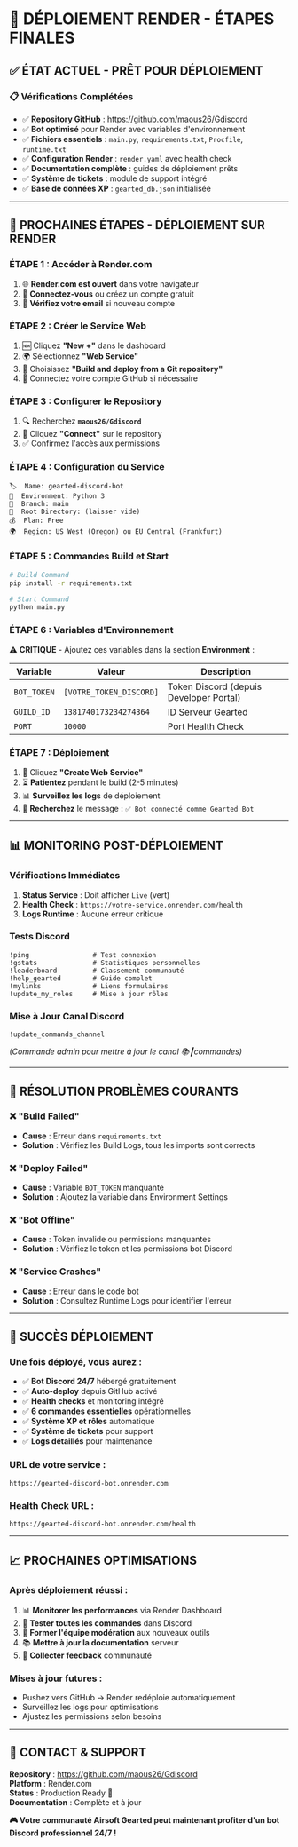 # 🚀 DÉPLOIEMENT RENDER - ÉTAPES FINALES

## ✅ ÉTAT ACTUEL - PRÊT POUR DÉPLOIEMENT

### 📋 **Vérifications Complétées**
- ✅ **Repository GitHub** : https://github.com/maous26/Gdiscord
- ✅ **Bot optimisé** pour Render avec variables d'environnement
- ✅ **Fichiers essentiels** : `main.py`, `requirements.txt`, `Procfile`, `runtime.txt`
- ✅ **Configuration Render** : `render.yaml` avec health check
- ✅ **Documentation complète** : guides de déploiement prêts
- ✅ **Système de tickets** : module de support intégré
- ✅ **Base de données XP** : `gearted_db.json` initialisée

---

## 🎯 **PROCHAINES ÉTAPES - DÉPLOIEMENT SUR RENDER**

### **ÉTAPE 1 : Accéder à Render.com**
1. 🌐 **Render.com est ouvert** dans votre navigateur
2. 🔐 **Connectez-vous** ou créez un compte gratuit
3. 📱 **Vérifiez votre email** si nouveau compte

### **ÉTAPE 2 : Créer le Service Web**
1. 🆕 Cliquez **"New +"** dans le dashboard
2. 🌍 Sélectionnez **"Web Service"**
3. 📂 Choisissez **"Build and deploy from a Git repository"**
4. 🔗 Connectez votre compte GitHub si nécessaire

### **ÉTAPE 3 : Configurer le Repository**
1. 🔍 Recherchez **`maous26/Gdiscord`**
2. 📌 Cliquez **"Connect"** sur le repository
3. ✅ Confirmez l'accès aux permissions

### **ÉTAPE 4 : Configuration du Service**
```
🏷️  Name: gearted-discord-bot
🐍  Environment: Python 3
🌿  Branch: main
📁  Root Directory: (laisser vide)
💰  Plan: Free
🌍  Region: US West (Oregon) ou EU Central (Frankfurt)
```

### **ÉTAPE 5 : Commandes Build et Start**
```bash
# Build Command
pip install -r requirements.txt

# Start Command  
python main.py
```

### **ÉTAPE 6 : Variables d'Environnement**
⚠️ **CRITIQUE** - Ajoutez ces variables dans la section **Environment** :

| Variable | Valeur | Description |
|----------|---------|-------------|
| `BOT_TOKEN` | `[VOTRE_TOKEN_DISCORD]` | Token Discord (depuis Developer Portal) |
| `GUILD_ID` | `1381740173234274364` | ID Serveur Gearted |
| `PORT` | `10000` | Port Health Check |

### **ÉTAPE 7 : Déploiement**
1. 🚀 Cliquez **"Create Web Service"**
2. ⏳ **Patientez** pendant le build (2-5 minutes)
3. 📊 **Surveillez les logs** de déploiement
4. 🎯 **Recherchez** le message : `✅ Bot connecté comme Gearted Bot`

---

## 📊 **MONITORING POST-DÉPLOIEMENT**

### **Vérifications Immédiates**
1. **Status Service** : Doit afficher `Live` (vert)
2. **Health Check** : `https://votre-service.onrender.com/health`
3. **Logs Runtime** : Aucune erreur critique

### **Tests Discord**
```discord
!ping                # Test connexion
!gstats              # Statistiques personnelles
!leaderboard         # Classement communauté
!help_gearted        # Guide complet
!mylinks             # Liens formulaires
!update_my_roles     # Mise à jour rôles
```

### **Mise à Jour Canal Discord**
```discord
!update_commands_channel
```
*(Commande admin pour mettre à jour le canal 📚┃commandes)*

---

## 🔧 **RÉSOLUTION PROBLÈMES COURANTS**

### ❌ **"Build Failed"**
- **Cause** : Erreur dans `requirements.txt`
- **Solution** : Vérifiez les Build Logs, tous les imports sont corrects

### ❌ **"Deploy Failed"**  
- **Cause** : Variable `BOT_TOKEN` manquante
- **Solution** : Ajoutez la variable dans Environment Settings

### ❌ **"Bot Offline"**
- **Cause** : Token invalide ou permissions manquantes
- **Solution** : Vérifiez le token et les permissions bot Discord

### ❌ **"Service Crashes"**
- **Cause** : Erreur dans le code bot
- **Solution** : Consultez Runtime Logs pour identifier l'erreur

---

## 🎊 **SUCCÈS DÉPLOIEMENT**

### **Une fois déployé, vous aurez :**
- ✅ **Bot Discord 24/7** hébergé gratuitement
- ✅ **Auto-deploy** depuis GitHub activé
- ✅ **Health checks** et monitoring intégré
- ✅ **6 commandes essentielles** opérationnelles
- ✅ **Système XP et rôles** automatique
- ✅ **Système de tickets** pour support
- ✅ **Logs détaillés** pour maintenance

### **URL de votre service :**
`https://gearted-discord-bot.onrender.com`

### **Health Check URL :**
`https://gearted-discord-bot.onrender.com/health`

---

## 📈 **PROCHAINES OPTIMISATIONS**

### **Après déploiement réussi :**
1. 📊 **Monitorer les performances** via Render Dashboard
2. 🔄 **Tester toutes les commandes** dans Discord
3. 👥 **Former l'équipe modération** aux nouveaux outils
4. 📚 **Mettre à jour la documentation** serveur
5. 🎯 **Collecter feedback** communauté

### **Mises à jour futures :**
- Pushez vers GitHub → Render redéploie automatiquement
- Surveillez les logs pour optimisations
- Ajustez les permissions selon besoins

---

## 🎯 **CONTACT & SUPPORT**

**Repository** : https://github.com/maous26/Gdiscord  
**Platform** : Render.com  
**Status** : Production Ready 🚀  
**Documentation** : Complète et à jour

**🎮 Votre communauté Airsoft Gearted peut maintenant profiter d'un bot Discord professionnel 24/7 !**
